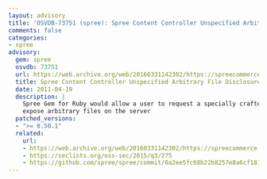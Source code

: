 ```yaml
---
layout: advisory
title: 'OSVDB-73751 (spree): Spree Content Controller Unspecified Arbitrary File Disclosure'
comments: false
categories:
- spree
advisory:
  gem: spree
  osvdb: 73751
  url: https://web.archive.org/web/20160331142302/https://spreecommerce.com/blog/security-fixes
  title: Spree Content Controller Unspecified Arbitrary File Disclosure
  date: 2011-04-19
  description: |
    Spree Gem for Ruby would allow a user to request a specially crafted URL and
    expose arbitrary files on the server
  patched_versions:
  - ">= 0.50.1"
  related:
    url:
    - https://web.archive.org/web/20160331142302/https://spreecommerce.com/blog/security-fixes
    - https://seclists.org/oss-sec/2015/q3/275
    - https://github.com/spree/spree/commit/0a2ee5fc68b22b8257e8a6cf1811598293416d33
---
```

